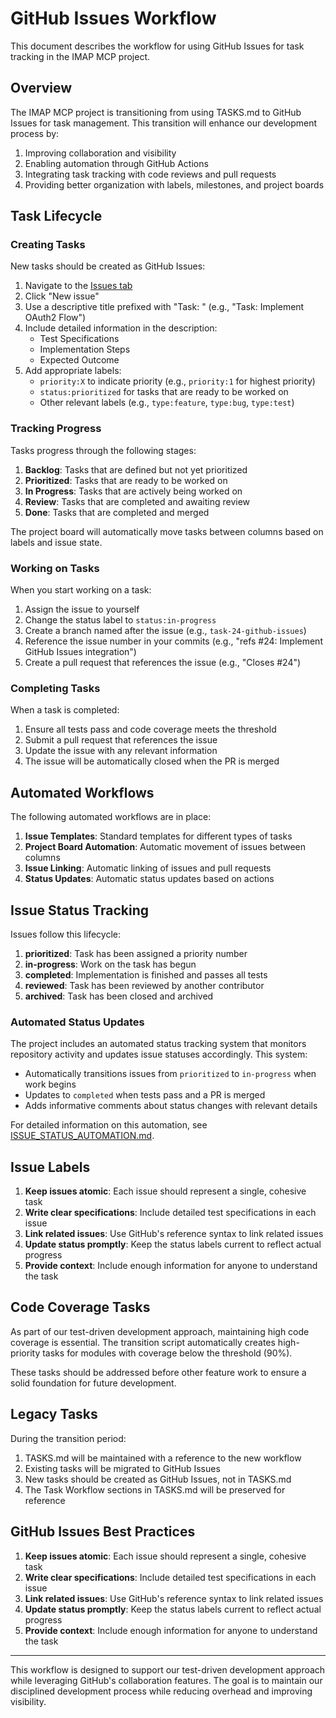 # GitHub Issues Workflow

This document describes the workflow for using GitHub Issues for task tracking in the IMAP MCP project.

## Overview

The IMAP MCP project is transitioning from using TASKS.md to GitHub Issues for task management. This transition will enhance our development process by:

1. Improving collaboration and visibility
2. Enabling automation through GitHub Actions
3. Integrating task tracking with code reviews and pull requests
4. Providing better organization with labels, milestones, and project boards

## Task Lifecycle

### Creating Tasks

New tasks should be created as GitHub Issues:

1. Navigate to the [Issues tab](https://github.com/non-dirty/imap-mcp/issues)
2. Click "New issue"
3. Use a descriptive title prefixed with "Task: " (e.g., "Task: Implement OAuth2 Flow")
4. Include detailed information in the description:
   - Test Specifications
   - Implementation Steps
   - Expected Outcome
5. Add appropriate labels:
   - `priority:X` to indicate priority (e.g., `priority:1` for highest priority)
   - `status:prioritized` for tasks that are ready to be worked on
   - Other relevant labels (e.g., `type:feature`, `type:bug`, `type:test`)

### Tracking Progress

Tasks progress through the following stages:

1. **Backlog**: Tasks that are defined but not yet prioritized
2. **Prioritized**: Tasks that are ready to be worked on
3. **In Progress**: Tasks that are actively being worked on
4. **Review**: Tasks that are completed and awaiting review
5. **Done**: Tasks that are completed and merged

The project board will automatically move tasks between columns based on labels and issue state.

### Working on Tasks

When you start working on a task:

1. Assign the issue to yourself
2. Change the status label to `status:in-progress`
3. Create a branch named after the issue (e.g., `task-24-github-issues`)
4. Reference the issue number in your commits (e.g., "refs #24: Implement GitHub Issues integration")
5. Create a pull request that references the issue (e.g., "Closes #24")

### Completing Tasks

When a task is completed:

1. Ensure all tests pass and code coverage meets the threshold
2. Submit a pull request that references the issue
3. Update the issue with any relevant information
4. The issue will be automatically closed when the PR is merged

## Automated Workflows

The following automated workflows are in place:

1. **Issue Templates**: Standard templates for different types of tasks
2. **Project Board Automation**: Automatic movement of issues between columns
3. **Issue Linking**: Automatic linking of issues and pull requests
4. **Status Updates**: Automatic status updates based on actions

## Issue Status Tracking

Issues follow this lifecycle:

1. **prioritized**: Task has been assigned a priority number
2. **in-progress**: Work on the task has begun
3. **completed**: Implementation is finished and passes all tests
4. **reviewed**: Task has been reviewed by another contributor
5. **archived**: Task has been closed and archived

### Automated Status Updates

The project includes an automated status tracking system that monitors repository activity and updates issue statuses accordingly. This system:

- Automatically transitions issues from `prioritized` to `in-progress` when work begins
- Updates to `completed` when tests pass and a PR is merged
- Adds informative comments about status changes with relevant details

For detailed information on this automation, see [ISSUE_STATUS_AUTOMATION.md](../docs/ISSUE_STATUS_AUTOMATION.md).

## Issue Labels

1. **Keep issues atomic**: Each issue should represent a single, cohesive task
2. **Write clear specifications**: Include detailed test specifications in each issue
3. **Link related issues**: Use GitHub's reference syntax to link related issues
4. **Update status promptly**: Keep the status labels current to reflect actual progress
5. **Provide context**: Include enough information for anyone to understand the task

## Code Coverage Tasks

As part of our test-driven development approach, maintaining high code coverage is essential. The transition script automatically creates high-priority tasks for modules with coverage below the threshold (90%).

These tasks should be addressed before other feature work to ensure a solid foundation for future development.

## Legacy Tasks

During the transition period:

1. TASKS.md will be maintained with a reference to the new workflow
2. Existing tasks will be migrated to GitHub Issues
3. New tasks should be created as GitHub Issues, not in TASKS.md
4. The Task Workflow sections in TASKS.md will be preserved for reference

## GitHub Issues Best Practices

1. **Keep issues atomic**: Each issue should represent a single, cohesive task
2. **Write clear specifications**: Include detailed test specifications in each issue
3. **Link related issues**: Use GitHub's reference syntax to link related issues
4. **Update status promptly**: Keep the status labels current to reflect actual progress
5. **Provide context**: Include enough information for anyone to understand the task

---

This workflow is designed to support our test-driven development approach while leveraging GitHub's collaboration features. The goal is to maintain our disciplined development process while reducing overhead and improving visibility.
